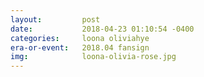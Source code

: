 ```yaml
---
layout:         post
date:           2018-04-23 01:10:54 -0400
categories:     loona oliviahye
era-or-event:   2018.04 fansign
img:            loona-olivia-rose.jpg
---
```

